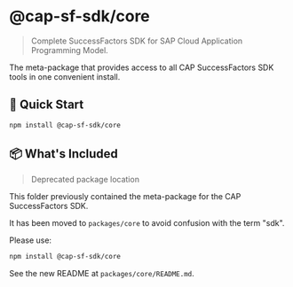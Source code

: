 # @cap-sf-sdk/core

> Complete SuccessFactors SDK for SAP Cloud Application Programming Model.

The meta-package that provides access to all CAP SuccessFactors SDK tools in one convenient install.

## 🚀 Quick Start

```bash
npm install @cap-sf-sdk/core
```

## 📦 What's Included

> Deprecated package location

This folder previously contained the meta-package for the CAP SuccessFactors SDK.

It has been moved to `packages/core` to avoid confusion with the term "sdk".

Please use:

```bash
npm install @cap-sf-sdk/core
```

See the new README at `packages/core/README.md`.
